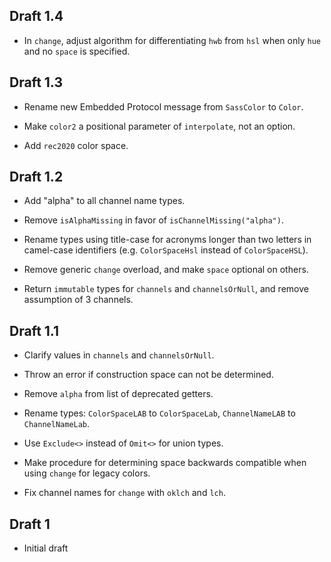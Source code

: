 ## Draft 1.4

* In `change`, adjust algorithm for differentiating `hwb` from `hsl` when only
  `hue` and no `space` is specified.

## Draft 1.3

* Rename new Embedded Protocol message from `SassColor` to `Color`.

* Make `color2` a positional parameter of `interpolate`, not an option.

* Add `rec2020` color space.

## Draft 1.2

* Add "alpha" to all channel name types.

* Remove `isAlphaMissing` in favor of `isChannelMissing("alpha")`.

* Rename types using title-case for acronyms longer than two letters in
  camel-case identifiers (e.g. `ColorSpaceHsl` instead of `ColorSpaceHSL`).

* Remove generic `change` overload, and make `space` optional on others.

* Return `immutable` types for `channels` and `channelsOrNull`, and remove
  assumption of 3 channels.

## Draft 1.1

* Clarify values in `channels` and `channelsOrNull`.

* Throw an error if construction space can not be determined.

* Remove `alpha` from list of deprecated getters.

* Rename types: `ColorSpaceLAB` to `ColorSpaceLab`, `ChannelNameLAB` to
  `ChannelNameLab`.

* Use `Exclude<>` instead of `Omit<>` for union types.

* Make procedure for determining space backwards compatible when using `change`
  for legacy colors.

* Fix channel names for `change` with `oklch` and `lch`.

## Draft 1

* Initial draft
